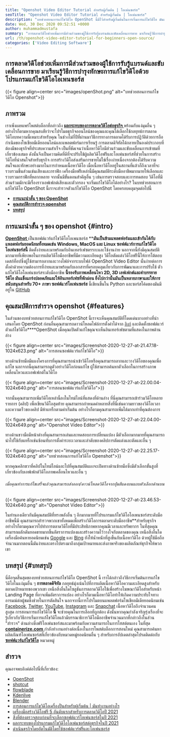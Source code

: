 ```yaml
---
title: "Openshot Video Editor Tutorial สำหรับผู้เริ่มต้น | โอเพ่นซอร์ส" 
seoTitle: "Openshot Video Editor Tutorial สำหรับผู้เริ่มต้น | โอเพ่นซอร์ส" 
description: "บทช่วยสอนการแก้ไขวิดีโอ OpenShot นี้มีไว้สำหรับผู้เริ่มต้นในการเริ่มการแก้ไขวิดีโอ มันเป็นตัวแก้ไขวิดีโออินเทรนด์ที่มีคุณสมบัติเช่นภาพเคลื่อนไหว 3 มิติและอื่น ๆ" 
date: Wed, 30 Dec 2020 09:52:51 +0000
author: muhammadmustafa
summary: "การตลาดวิดีโอช่วยเพิ่มการมีส่วนร่วมของผู้ใช้การรับรู้แบรนด์และขับเคลื่อนการขาย มาเรียนรู้วิธีการบำรุงทักษะการแก้ไขวิดีโอด้วยโปรแกรมแก้ไขวิดีโอโอเพนซอร์ส" 
url: /th/openshot-video-editor-tutorial-for-beginners-open-source/
categories: ['Video Editing Software']
---
```


## การตลาดวิดีโอช่วยเพิ่มการมีส่วนร่วมของผู้ใช้การรับรู้แบรนด์และขับเคลื่อนการขาย มาเรียนรู้วิธีการบำรุงทักษะการแก้ไขวิดีโอด้วยโปรแกรมแก้ไขวิดีโอโอเพนซอร์ส

{{< figure align=center src="images/openShot.png" alt="บทช่วยสอนการแก้ไขวิดีโอ Openshot">}}


## ภาพรวม
เราเพิ่งเผยแพร่โพสต์บล็อกที่กล่าวถึง [  **ผลกระทบของการตลาดวิดีโอต่อธุรกิจ**  ][1] พร้อมกับแง่มุมอื่น ๆ อย่างไรก็ตามหากคุณสงสัยว่าจะโปรโมตธุรกิจออนไลน์ของคุณและคุณได้เลือกใช้กลยุทธ์การตลาดวิดีโอบทความนี้เหมาะสำหรับคุณ ในช่วงไม่กี่ปีที่ผ่านมาวิธีการทางการตลาดได้รับการปฏิวัติด้วยการถือกำเนิดของโซเชียลมีเดียออนไลน์และแพลตฟอร์มการเรียนรู้ การตลาดดิจิทัลได้กลายเป็นองค์ประกอบที่ต้องมีของธุรกิจที่ประสบความสำเร็จ เป็นที่ชัดเจนว่าเนื้อหาวิดีโอมีส่วนร่วมและขับเคลื่อนการเข้าชมที่เกี่ยวข้องเสมอ ดังนั้นจึงเป็นความคิดที่ดีที่จะปรับใช้ผู้ผลิตวิดีโอฟรีและโอเพ่นซอร์สที่ช่วยในการสร้างวิดีโอที่น่าสนใจสำหรับธุรกิจ
การสร้างวิดีโอส่งเสริมการขายไม่ใช่เรื่องง่ายเนื่องจากต้องได้รับความสนใจและทักษะอย่างมากในการกำหนดเนื้อหาวิดีโอ เมื่อเนื้อหาวิดีโออยู่ในสถานที่แล้วก็ถึงเวลาที่จะรวบรวมชิ้นส่วนเช่นเสียงและกราฟิก เครื่องมือฟรีเหล่านี้มีคุณสมบัติระดับมืออาชีพมากมายให้เลือกและรวบรวมกราฟิกที่หลากหลาย จากนั้นมีขั้นตอนสำคัญอื่น ๆ เช่นการตรวจสอบและการทดสอบ วิดีโอที่มีส่วนร่วมมักจะมีเรื่องราวเอฟเฟกต์เสียงและตัวกรอง จะเริ่มแก้ไขวิดีโอได้อย่างไร? ในบทช่วยสอนการแก้ไขวิดีโอ OpenShot นี้เราจะสำรวจตัวแก้ไขวิดีโอ OpenShot โดยครอบคลุมจุดต่อไปนี้
*  **[การแนะนำสั้น ๆ ของ OpenShot][2]**  
*  **[คุณสมบัติการสำรวจ openshot][3]**  
*  **[บทสรุป][4]**  

## การแนะนำสั้น ๆ ของ openshot {#intro}

[  **OpenShot** ][5] เป็นซอฟต์แวร์แก้ไขวิดีโอโอเพนซอร์ส ****มันเป็นข้ามแพลตฟอร์มและเข้ากันได้กับแพลตฟอร์มยอดนิยมทั้งหมดเช่น Windows, MacOS และ Linux ซอฟต์แวร์การแก้ไขวิดีโอโอเพ่นซอร์สนี้**  ติดตั้งง่ายและมาพร้อมกับอินเทอร์เฟซตรรกะและใช้งานง่าย นอกจากนี้ยังมีคุณสมบัติมากมายที่เพียงพอในการผลิตวิดีโอมืออาชีพที่มีความละเอียดสูง วิดีโอตัดแต่งวิดีโอฟรีนี้ให้การโต้ตอบเดสก์ท็อปซึ่งผู้ใช้สามารถลากและวางไฟล์จากระบบไฟล์ OpenShot Video Editor นั้นง่ายต่อการตั้งค่าด้วยความต้องการที่ง่ายและมาพร้อมกับเอกสารที่ครอบคลุมเกี่ยวกับการพัฒนาและการปรับใช้
ตัวแก้ไขวิดีโอโอเพ่นซอร์สระดับมืออาชีพ  **นี้รองรับภาพเคลื่อนไหว 2D, 3D เอฟเฟกต์และคำบรรยายวิดีโอ มันแข็งแกร่งปลอดภัยและให้อินเทอร์เฟซที่พักผ่อน ยิ่งไปกว่านั้นมันเป็นหลายภาษาและให้การสนับสนุนสำหรับ 70+ ภาษา ซอฟต์แวร์โอเพ่นซอร์ส**  นี้เขียนขึ้นใน Python และซอร์สโค้ดของมันมีอยู่ใน [GitHub][6]

## คุณสมบัติการสำรวจ openshot {#features}

ในส่วนของบทช่วยสอนการแก้ไขวิดีโอ OpenShot นี้เราจะเห็นคุณสมบัติที่โดดเด่นบางอย่างที่นำเสนอโดย OpenShot ก่อนอื่นคุณสามารถดาวน์โหลดไฟล์การตั้งค่าได้จาก [ลิงก์][7] และติดตั้งซอฟต์แวร์ตัวแก้ไขวิดีโอ****OpenShot
เมื่อคุณเปิดตัวแก้ไขคุณจะเห็นอินเทอร์เฟซตามที่แสดงในภาพด้านล่าง

{{< figure align=center src="images/Screenshot-2020-12-27-at-21.47.18-1024x623.png" alt="การสอนซอฟต์แวร์แก้ไขวิดีโอ">}}

ทางด้านซ้ายมือมีแผงโครงการที่คุณสามารถนำเข้าวิดีโอหรือคุณสามารถลากและวางวิดีโอของคุณเพื่อแก้ไข นอกจากนี้คุณสามารถดูตัวอย่างวิดีโอก่อนแก้ไข ผู้ใช้สามารถค้นหาตัวเลือกในการสร้างภาพเคลื่อนไหวและเอฟเฟกต์ในวิดีโอ

{{< figure align=center src="images/Screenshot-2020-12-27-at-22.00.04-1024x640.png" alt="การสอนซอฟต์แวร์แก้ไขวิดีโอ">}}

จากนั้นคุณสามารถเพิ่มวิดีโอเหล่านี้ลงในไทม์ไลน์ที่แสดงที่ด้านล่าง ที่นี่คุณสามารถเข้าร่วมวิดีโอหลายรายการ (คลิป) เพื่อเขียนวิดีโอสุดท้าย คุณสามารถกำหนดค่าหลายสิ่งที่นี่เช่นความยาวของวิดีโอเวลาและความเร็วของคลิป มีห้าแทร็กตามค่าเริ่มต้น อย่างไรก็ตามคุณสามารถเพิ่มได้มากเท่าที่คุณต้องการ

{{< figure align=center src="images/Screenshot-2020-12-27-at-22.04.00-1024x649.png" alt="Openshot Video Editor">}}

ทางด้านขวามือมีหน้าต่างที่คุณสามารถเล่นและทดสอบการเปลี่ยนแปลง มีตัวเลือกมากมายที่คุณสามารถนำไปใช้กับแทร็กเช่นซ้อนทับการตั้งค่าระยะเวลาและลำดับของคลิปการตัดแต่งและตัดและอื่น ๆ

{{< figure align=center src="images/Screenshot-2020-12-27-at-22.25.17-1024x640.png" alt="บทช่วยสอนการแก้ไขวิดีโอ Openshot">}}

หากคุณคลิกขวาที่คลิปในไทม์ไลน์และไปที่คุณสมบัติแผงจะเปิดทางด้านซ้ายมือซึ่งมีตัวเลือกขั้นสูงที่เกี่ยวข้องกับเอฟเฟกต์วิดีโอภาพเคลื่อนไหวและอื่น ๆ

###### เมื่อคุณทำการแก้ไขเสร็จแล้วคุณสามารถส่งออก/ดาวน์โหลดวิดีโอจากปุ่มสีแดงบนแถบตัวเลือกด้านบน

{{< figure align=center src="images/Screenshot-2020-12-27-at-23.46.53-1024x640.png" alt="Openshot Video Editor">}}

ในทำนองเดียวกันมีคุณสมบัติที่ทรงพลังอื่น ๆ อีกมากมายที่โปรแกรมแก้ไขวิดีโอโอเพนซอร์สระดับมืออาชีพนี้มี คุณสามารถสำรวจพวกเขาทั้งหมดเพื่อสร้างวิดีโอการตลาดระดับมืออาชีพ**สำหรับธุรกิจ อย่างไรก็ตามคุณควรไปทำการตลาดวิดีโอที่มีประสิทธิภาพหากคุณมีเวลาและทรัพยากร ในที่สุดคุณสามารถผลักดันยอดขายมากขึ้นอัตราการแปลงและสร้างความไว้วางใจกับตลาดของคุณ เหนือสิ่งอื่นใดเครื่องมือค้นหายอดนิยมเช่น [Google][8] และ [Bing][9] ยังให้น้ำหนักที่สูงขึ้นกับเนื้อหาวิดีโอ ด้วยผู้ใช้มือถือจำนวนมากตอนนี้มันง่ายและตรงไปตรงมาถึงกลุ่มเป้าหมายและส่งภาพจริงของผลิตภัณฑ์ธุรกิจให้พวกเขา

## บทสรุป {#บทสรุป}

นี่คือจุดสิ้นสุดของบทช่วยสอนการแก้ไขวิดีโอ OpenShot นี้ เราได้กล่าวถึงวิธีการเริ่มต้นการแก้ไขวิดีโอในแง่มุมอื่น ๆ  **การตลาดดิจิทัล** กลยุทธ์มุ่งเน้นไปที่การผลิตเนื้อหาวิดีโอความละเอียดสูงสำหรับตลาดเป้าหมายของพวกเขา เหนือสิ่งอื่นใดโซลูชันการตลาดวิดีโอใช้เพื่อสร้างโฆษณาวิดีโอสำหรับหน้า Landing Page ที่อาจเพิ่มอัตราการแปลง อย่างไรก็ตามเนื้อหาวิดีโอทำให้เกิดความประทับใจทางอารมณ์ต่อผู้ชมซึ่งช่วยในการตัดสินใจ นอกจากนี้การโปรโมตบนแพลตฟอร์มโซเชียลมีเดียยอดนิยมเช่น [Facebook][10], [Twitter][11], [YouTube][12], [Instagram][13] และ [Snapchat][14] เนื้อหาวิดีโอถึงจำนวนคนสูงสุด การสอนการแก้ไขวิดีโอ **นี้**  จะช่วยคุณในการเลือกที่ถูกต้อง ดังนั้นหากคุณกำลังเจริญรุ่งเรืองที่จะรู้เกี่ยวกับวิธีการเริ่มการแก้ไขวิดีโอแล้วมีบรรณาธิการวิดีโอมืออาชีพจำนวนมากที่กล่าวถึงในส่วน "สำรวจ" ด้านล่างซึ่งฟรีโอเพ่นซอร์สและมาพร้อมกับความสามารถในการโฮสต์ตนเอง
ในที่สุด [  **containerize.com** ][15] กำลังทำงานอย่างต่อเนื่องในการโพสต์บล็อกการสอนใหม่ คุณสามารถค้นหาผลิตภัณฑ์โอเพ่นซอร์สที่เกี่ยวข้องกับหมวดหมู่ยอดนิยมอื่น ๆ สำหรับการอัปเดตล่าสุดโปรดติดต่อกับ **[ซอฟต์แวร์แก้ไขวิดีโอ][16]**  หมวดหมู่

## สำรวจ
คุณอาจพบลิงค์ต่อไปนี้ที่เกี่ยวข้อง:
  * [OpenShot][5]
  * [shotcut][17]
  * [flowblade][18]
  * [Kdenlive][19]
  * [Blender][20]
  * [การสอนการแก้ไขวิดีโอเครื่องปั่นสำหรับผู้เริ่มต้น | มันทำงานอย่างไร][21]
  * [เครื่องมือสร้างวิดีโอฟรี 5 อันดับแรกสำหรับการตลาดวิดีโอปี 2021][22]
  * [สิ่งที่ต้องตรวจสอบก่อนที่จะเลือกซอฟต์แวร์โอเพ่นซอร์สในปี 2021][23]
  * [ผลกระทบของโปรแกรมแก้ไขวิดีโอโอเพ่นซอร์สต่อธุรกิจในปี 2021][1]
  * [ดำเนินธุรกิจโดยอัตโนมัติโดยใช้ซอฟต์แวร์ฟรีและโอเพ่นซอร์ส][24]



 [1]: https://blog.containerize.com/video-editing-software/how-video-editing-software-improves-business-video-marketing/
 [2]: #intro
 [3]: #features
 [4]: #Conclusion
 [5]: https://products.containerize.com/video-editing-software/openshot
 [6]: https://github.com/OpenShot/openshot-qt
 [7]: https://www.openshot.org/download/
 [8]: https://www.google.com/
 [9]: https://www.bing.com/
 [10]: https://www.facebook.com/
 [11]: https://twitter.com/home
 [12]: https://www.youtube.com/
 [13]: http://instagram.com
 [14]: https://www.snapchat.com/
 [15]: https://www.containerize.com/
 [16]: https://products.containerize.com/video-editing-software
 [17]: https://products.containerize.com/video-editing-software/shotcut
 [18]: https://products.containerize.com/video-editing-software/flowblade
 [19]: https://products.containerize.com/video-editing-software/kdenlive
 [20]: https://products.containerize.com/video-editing-software/blender
 [21]: https://blog.containerize.com/video-editing-software/blender-video-editing-tutorial-for-beginners/
 [22]: https://blog.containerize.com/video-editing-software/top-5-open-source-video-editor-software-for-video-marketing/
 [23]: https://blog.containerize.com/cmdb-software/things-to-review-before-opting-open-source-software-in-2021/
 [24]: https://blog.containerize.com/blogging/automate-business-operations-using-open-source-software/

